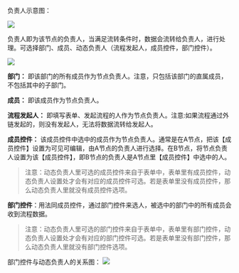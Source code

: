 负责人示意图：

![](http://docfiles.baibaoyun.com/Fq1bKYEevPf9gQQ-z_sTXrNcbX66)


负责人即为该节点的负责人，当满足流转条件时，数据会流转给负责人，进行处理。可选择部门、成员、动态负责人（流程发起人，成员控件，部门控件）。

![](http://docfiles.baibaoyun.com/Fu8CSv0j3EsELhOYkJCGDw2wk5qD)

**部门：** 即该部门的所有成员作为节点负责人。注意，只包括该部门的直属成员，不包括其中的子部门。

**成员：** 即该成员作为节点负责人。

**流程发起人：** 即填写表单、发起流程的人作为节点负责人。注意:如果流程通过外链发起的，则没有发起人，无法将数据流转给发起人。

**成员控件：** 该成员控件中选中的成员作为节点负责人。通常是在A节点，把该【成员控件】设置为可见可编辑，由A节点的负责人进行选择。在B节点，将节点负责人设置为该【成员控件】，即B节点的负责人是A节点里【成员控件】中选中的人。

>注意：动态负责人里可选的成员控件来自于表单中，表单里有成员控件，动态负责人设置处才会有对应的成员控件可选。若是表单里没有成员控件，那么动态负责人里就没有成员控件选项。

**部门控件**：用法同成员控件，通过部门控件来选人，被选中的部门中的所有成员会收到流程数据。

>注意：动态负责人里可选的部门控件来自于表单中，表单里有部门控件，动态负责人设置处才会有对应的部门控件可选。若是表单里没有部门控件，那么动态负责人里就没有部门控件选项。

部门控件与动态负责人的关系图：
![](http://docfiles.baibaoyun.com/FhlOhswpZ1vwCCLXeGorWOpxeUeM)